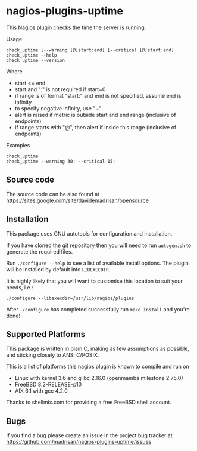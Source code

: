 # nagios-plugins-uptime

This Nagios plugin checks the time the server is running.

Usage

	check_uptime [--warning [@]start:end] [--critical [@]start:end]
	check_uptime --help
	check_uptime --version

Where

* start <= end
* start and ":" is not required if start=0
* if range is of format "start:" and end is not specified, assume end is infinity
* to specify negative infinity, use "~"
* alert is raised if metric is outside start and end range (inclusive of endpoints)
* if range starts with "@", then alert if inside this range (inclusive of endpoints)

Examples

	check_uptime
	check_uptime --warning 30: --critical 15:


## Source code

The source code can be also found at https://sites.google.com/site/davidemadrisan/opensource


## Installation

This package uses GNU autotools for configuration and installation.

If you have cloned the git repository then you will need to run
`autogen.sh` to generate the required files.

Run `./configure --help` to see a list of available install options.
The plugin will be installed by default into `LIBEXECDIR`.

It is highly likely that you will want to customise this location to
suit your needs, i.e.:

	./configure --libexecdir=/usr/lib/nagios/plugins

After `./configure` has completed successfully run `make install` and
you're done!


## Supported Platforms

This package is written in plain C, making as few assumptions as possible, and
sticking closely to ANSI C/POSIX.

This is a list of platforms this nagios plugin is known to compile and run on

* Linux with kernel 3.6 and glibc 2.16.0 (openmamba milestone 2.75.0)
* FreeBSD 8.2-RELEASE-p10
* AIX 6.1 with gcc 4.2.0

Thanks to shellmix.com for providing a free FreeBSD shell account.


## Bugs

If you find a bug please create an issue in the project bug tracker at
https://github.com/madrisan/nagios-plugins-uptime/issues

